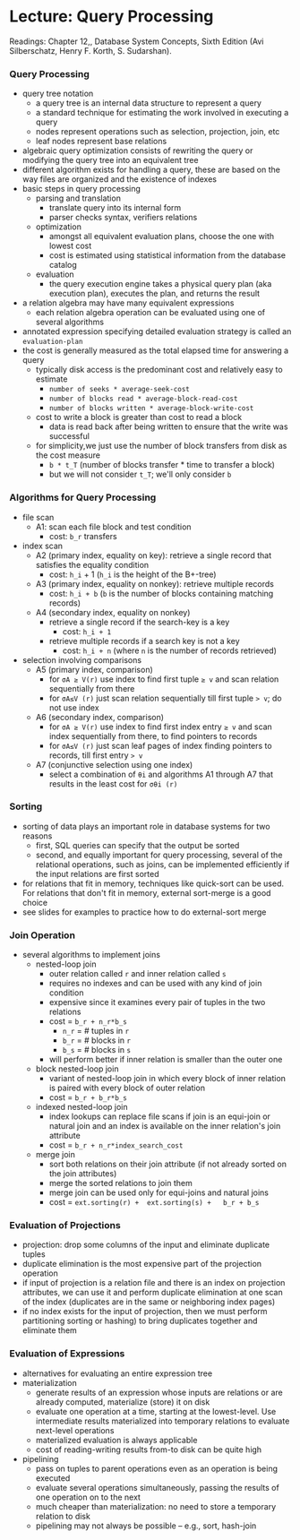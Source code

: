 # Lecture: Query Processing

Readings: Chapter 12,, Database System Concepts, Sixth Edition (Avi Silberschatz, Henry F. Korth, S. Sudarshan).

### Query Processing
- query tree notation
  - a query tree is an internal data structure to represent a query
  - a standard technique for estimating the work involved in executing a query
  - nodes represent operations such as selection, projection, join, etc
  - leaf nodes represent base relations
- algebraic query optimization consists of rewriting the query or modifying the query tree into an equivalent tree
- different algorithm exists for handling a query, these are based on the way files are organized and the existence of indexes
- basic steps in query processing
  - parsing and translation
    - translate query into its internal form
    - parser checks syntax, verifiers relations
  - optimization
    - amongst all equivalent evaluation plans, choose the one with lowest cost
    - cost is estimated using statistical information from the database catalog
  - evaluation
    - the query execution engine takes a physical query plan (aka execution plan), executes the plan, and returns the result
- a relation algebra may have many equivalent expressions
  - each relation algebra operation can be evaluated using one of several algorithms
- annotated expression specifying detailed evaluation strategy is called an ``evaluation-plan``
- the cost is generally measured as the total elapsed time for answering a query
  - typically disk access is the predominant cost and relatively easy to estimate
    - ``number of seeks * average-seek-cost``
    - ``number of blocks read * average-block-read-cost``
    - ``number of blocks written * average-block-write-cost``
  - cost to write a block is greater than cost to read a block
    - data is read back after being written to ensure that the write was successful
  - for simplicity,we just use the number of block transfers from disk as the cost measure
    - ``b * t_T`` (number of blocks transfer * time to transfer a block)
    - but we will not consider ``t_T``; we'll only consider ``b``

### Algorithms for Query Processing
- file scan
  - A1: scan each file block and test condition
    - cost: ``b_r`` transfers
- index scan
  - A2 (primary index, equality on key): retrieve a single record that satisfies the equality condition
    - cost: ``h_i`` + 1 (``h_i`` is the height of the B+-tree)
  - A3 (primary index, equality on nonkey): retrieve multiple records
    - cost: ``h_i + b`` (``b`` is the number of blocks containing matching records)
  - A4 (secondary index, equality on nonkey)
    - retrieve a single record if the search-key is a key
      - cost: ``h_i + 1``
    - retrieve multiple records if a search key is not a key
      - cost: ``h_i + n`` (where ``n`` is the number of records retrieved)
- selection involving comparisons
  - A5 (primary index, comparison)
    - for ``σA ≥ V(r)``  use index to find first tuple ``≥ v``  and scan relation sequentially  from there
    - for ``σA≤V (r)`` just scan relation sequentially till first tuple ``> v``; do not use index
  - A6 (secondary index, comparison)
    - for ``σA ≥ V(r)``  use index to find first index entry ``≥ v`` and scan index sequentially  from there, to find pointers to records
    - for ``σA≤V (r)`` just scan leaf pages of index finding pointers to records, till first entry ``> v``
  - A7 (conjunctive selection using one index)
    - select a combination of ``θi`` and algorithms A1 through A7 that results in the least cost for ``σθi (r)``

### Sorting
- sorting of data plays an important role in database systems for two reasons
  - first, SQL queries can specify that the output be sorted
  - second, and equally important for query processing, several of the relational operations, such as joins, can be implemented efficiently if the input relations are first sorted
- for relations that fit in memory, techniques like quick-sort can be used. For relations that don't fit in memory, external sort-merge is a good choice
- see slides for examples to practice how to do external-sort merge

### Join Operation
- several algorithms to implement joins
  - nested-loop join
    - outer relation called ``r`` and inner relation called ``s``
    - requires no indexes and can be used with any kind of join condition
    - expensive since it examines every pair of tuples in the two relations
    - cost = ``b_r + n_r*b_s``
      - ``n_r`` = # tuples in ``r``
      - ``b_r`` = # blocks in ``r``
      - ``b_s`` = # blocks in ``s``
    - will perform better if inner relation is smaller than the outer one
  - block nested-loop join
    - variant of nested-loop join in which every block of inner relation is paired with every block of outer relation
    - cost = ``b_r + b_r*b_s``
  - indexed nested-loop join
    - index lookups can replace file scans if join is an equi-join or natural join and an index is available on the inner relation's join attribute
    - cost = ``b_r + n_r*index_search_cost``
  - merge join
    - sort both relations on their join attribute (if not already sorted on the join attributes)
    - merge the sorted relations to join them
    - merge join can be used only for equi-joins and natural joins
    - cost = ``ext.sorting(r) +  ext.sorting(s) +   b_r + b_s``

### Evaluation of Projections
- projection: drop some columns of the input and eliminate duplicate tuples
- duplicate elimination is the most expensive part of the projection operation
- if input of projection is a relation file and there is an index on projection attributes, we can use it and perform duplicate elimination at one scan of the index (duplicates are in the same or neighboring index pages)
- if no index exists for the input of projection, then we must perform partitioning  sorting or hashing) to bring duplicates together and eliminate them

### Evaluation of Expressions
- alternatives for evaluating an entire expression tree
- materialization
  - generate results of an expression whose inputs are relations or are already computed, materialize (store) it on disk
  - evaluate one operation at a time, starting at the lowest-level. Use intermediate results materialized into temporary relations to evaluate next-level operations
  - materialized evaluation is always applicable
  - cost of reading-writing results from-to disk can be quite high
- pipelining
  - pass on tuples to parent operations even as an operation is being executed
  - evaluate several operations simultaneously, passing the results of one operation on to the next
  - much cheaper than materialization: no need to store a temporary relation to disk
  - pipelining may not always be possible – e.g., sort, hash-join
